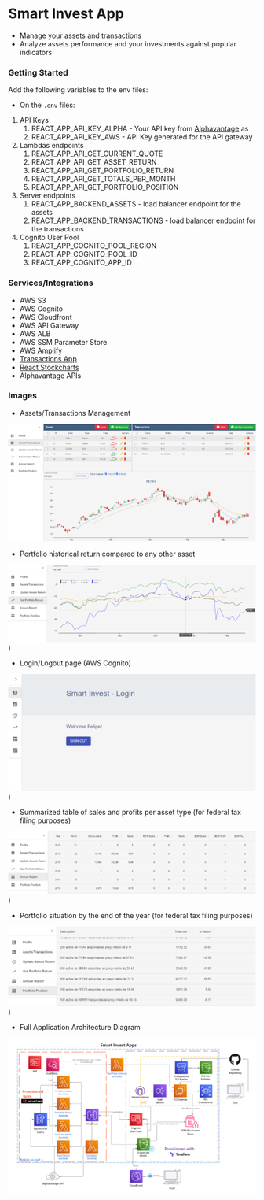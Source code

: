 # Smart Invest App

* Manage your assets and transactions
* Analyze assets performance and your investments against popular indicators

### Getting Started

Add the following variables to the env files:

* On the `.env` files:

1. API Keys
    1. REACT_APP_API_KEY_ALPHA - Your API key from [Alphavantage](www.alphavantage.co) as 
    1. REACT_APP_API_KEY_AWS - API Key generated for the API gateway
1. Lambdas endpoints
    1. REACT_APP_API_GET_CURRENT_QUOTE
    1. REACT_APP_API_GET_ASSET_RETURN 
    1. REACT_APP_API_GET_PORTFOLIO_RETURN
    1. REACT_APP_API_GET_TOTALS_PER_MONTH
    1. REACT_APP_API_GET_PORTFOLIO_POSITION
1. Server endpoints
    1. REACT_APP_BACKEND_ASSETS - load balancer endpoint for the assets
    1. REACT_APP_BACKEND_TRANSACTIONS - load balancer endpoint for the transactions
1. Cognito User Pool 
    1. REACT_APP_COGNITO_POOL_REGION
    1. REACT_APP_COGNITO_POOL_ID
    1. REACT_APP_COGNITO_APP_ID 

### Services/Integrations

* AWS S3
* AWS Cognito
* AWS Cloudfront
* AWS API Gateway
* AWS ALB
* AWS SSM Parameter Store
* [AWS Amplify](https://docs.amplify.aws/)
* [Transactions App](https://github.com/flaskoski/Transactions)
* [React Stockcharts](http://rrag.github.io/react-stockcharts/)
* Alphavantage APIs

### Images

* Assets/Transactions Management

![Main screen](https://github.com/flaskoski/SmartInvestUI/blob/master/images/assets-transactions.PNG)


* Portfolio historical return compared to any other asset

![Portfolio return](https://github.com/flaskoski/SmartInvestUI/blob/master/images/portfolio-return.PNG))


* Login/Logout page (AWS Cognito)

![Login page](https://github.com/flaskoski/SmartInvestUI/blob/master/images/profile.PNG))


* Summarized table of sales and profits per asset type (for federal tax filing purposes)

![Annual Sales/Profit Report](https://github.com/flaskoski/SmartInvestUI/blob/master/images/annual.PNG))


* Portfolio situation by the end of the year (for federal tax filing purposes)

![Portfolio position](https://github.com/flaskoski/SmartInvestUI/blob/master/images/position.PNG))


* Full Application Architecture Diagram

![Full architecture diagram](https://github.com/flaskoski/SmartInvestUI/blob/master/images/diagram.v2.PNG)
